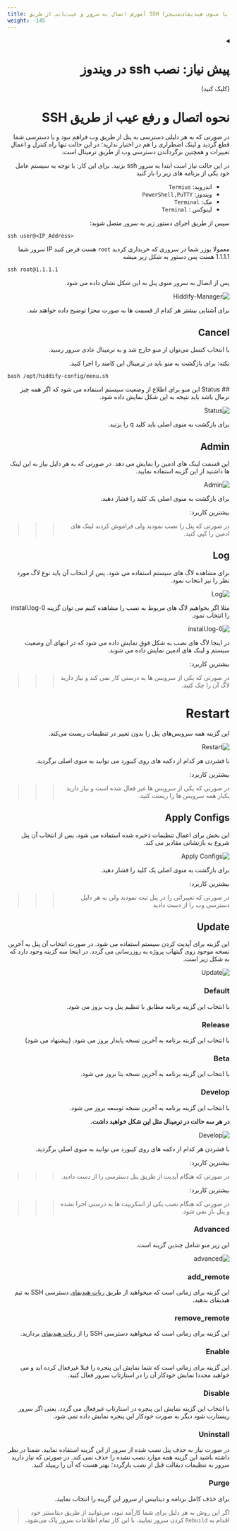 ```yaml
---
title: آموزش اتصال به سرور و عیب‌یابی از طریق SSH (‌کار با منوی هیدیفای‌منیجر)
weight: -145
---
```


<div dir="rtl" markdown=1>

<details markdown="1"> <summary><h1> پیش نیاز: نصب ssh در ویندوز</h1> (کلیک کنید)</summary>

* اگر کلاینت شما ویندوز است؛ می توانید از پاورشل استفاده نمایید. ابتدا اگر تا کنون ماژول OpenSSH را نصب ننموده اید؛ پاورشل را با **دسترسی ادمین** باز کنید یعنی روی PowerShell راست کلیک کنید و Run as Administrator را بزنید. 

![image](https://user-images.githubusercontent.com/114227601/222904592-cd26b3bf-a014-4253-9488-ee9717f006fe.png)

سپس این دستور را اجرا کنید:


<div dir="ltr" markdown=1>
```
Add-WindowsCapability -Online -Name OpenSSH.Client
```
</div>
پس از آن چنین چیزی را باید مشاهده کنید:

![image](https://user-images.githubusercontent.com/114227601/222904870-e709f69e-1a8d-4a6d-ad6a-3d7bdcd917c3.png)

تبریک نصب ssh به پایان رسید
</details>


# نحوه اتصال و رفع عیب از طریق SSH


در صورتی که به هر دلیلی دسترسی به پنل از طریق وب فراهم نبود و یا دسترسی شما قطع گردید و لینک اضطراری را هم در اختیار ندارید؛ در این حالت تنها راه کنترل و اعمال تغییرات و همچنین برگرداندن دسترسی وب از طریق ترمینال است.


در این حالت نیاز است ابتدا به سرور ssh بزنید.
برای این کار:
با توجه به سیستم عامل خود یکی از برنامه های زیر را باز کنید
- اندروید: `Termius`
- ویندوز: `PowerShell,PuTTY`
- مک: `Terminal`
- لینوکس : `Terminal` 

سپس از طریق اجرای دستور زیر به سرور متصل شوید:

<div dir="ltr" markdown=1>
  
```
ssh user@<IP_Address>
```
</div>

معمولا یوزر شما در سروری که خریداری کردید `root` هست فرض کنید IP سرور شما 1.1.1.1 هست پس دستور به شکل زیر میشه 
<div dir="ltr" markdown=1>
  
```
ssh root@1.1.1.1
```
</div>

پس از اتصال به سرور منوی پنل به این شکل نشان داده می شود.

![Hiddify-Manager](https://github.com/hiddify/hiddify.com/assets/125398461/5b3b47fb-4437-4388-b22d-0d2df6359620)

برای آشنایی بیشتر هر کدام از قسمت ها به صورت مجزا توضیح داده خواهند شد.


## Cancel 
با انتخاب کنسل می‌توان از منو خارج شد و به ترمینال عادی سرور رسید. 

نکته: برای بازگشت به منو باید در ترمینال این کامند را اجرا کنید. 

</div>

```
bash /opt/hiddify-config/menu.sh
```
<div dir="rtl" markdown=1>
## Status
این منو برای اطلاع از وضعیت سیستم استفاده می شود که اگر همه چیز نرمال باشد باید نتیجه به این شکل نمایش داده شود.


![Status](https://github.com/hiddify/hiddify.com/assets/125398461/bb5072e7-635b-486e-9dce-024b8479adb8)

برای بازگشت به منوی اصلی باید کلید q را بزنید.

## Admin
این قسمت لینک های ادمین را نمایش می دهد. در صورتی که به هر دلیل نیاز به این لینک ها داشتید از این گزینه استفاده نمایید.

![Admin](https://github.com/hiddify/hiddify.com/assets/125398461/d15fb764-45b4-40ec-84f2-7dc0ea134f13)

برای بازگشت به منوی اصلی یک کلید را فشار دهید.



بیشترین کاربرد:
> > > در صورتی که پنل را نصب نمودید ولی فراموش کردید لینک های ادمین را کپی کنید.

## Log
برای مشاهده لاگ های سیستم استفاده می شود. پس از انتخاب آن باید نوع لاگ مورد نظر را نیز انتخاب نمود.

![Log](https://github.com/hiddify/hiddify.com/assets/125398461/4fa52e34-1f2a-4378-ae1a-881dc81e1269)

مثلا اگر بخواهیم لاگ های مربوط به نصب را مشاهده کنیم می توان گزینه 0-install.log را انتخاب نمود.

![0-install.log](https://github.com/hiddify/hiddify.com/assets/125398461/6a980bbf-9d7a-4ef6-aa92-7a4bfeeb34e3)

در اینجا لاگ های نصب به شکل فوق نمایش داده می شود که در انتهای آن وضعیت سیستم و لینک های ادمین نمایش داده می شوند.


بیشترین کاربرد:
> > > در صورتی که یکی از سرویس ها به درستی کار نمی کند و نیاز دارید لاگ آن را چک کنید.




# Restart
این گزینه همه سرویس‌های پنل را بدون تغییر در تنظیمات ریست می‌کند.

![Restart](https://github.com/hiddify/hiddify.com/assets/125398461/d0caf625-9f09-4543-bc22-ae3843bf289a)

با فشردن هر کدام از دکمه های روی کیبورد می توانید به منوی اصلی برگردید.

بیشترین کاربرد:
> > > در صورتی که یکی از سرویس ها غیر فعال شده است و نیاز دارید یکبار همه سرویس ها را ریست کنید.



## Apply Configs
این بخش برای اعمال تنظیمات ذخیره شده استفاده می شود. پس از انتخاب آن پنل شروع به بازنشانی مقادیر می کند.

![Apply Configs](https://github.com/hiddify/hiddify.com/assets/125398461/76446e31-8efd-4d0e-84b9-a1358887a027)

برای بازگشت به منوی اصلی یک کلید را فشار دهید.


بیشترین کاربرد:
> > > در صورتی که تغییراتی را در پنل ثبت نمودید ولی به هر دلیل دسترسی وب را از دست دادید


## Update
این گزینه برای آپدیت کردن سیستم استفاده می شود. در صورت انتخاب آن پنل به آخرین نسخه موجود روی گیتهاب پروژه به روزرسانی می گردد. در اینجا سه گزینه وجود دارد که به شکل زیر است.

![Update](https://github.com/hiddify/hiddify.com/assets/125398461/9b24004d-cb44-4137-a573-76eb59d8930a)

### Default
با انتخاب این گزینه برنامه مطابق با تنظیم پنل وب بروز می شود.

### Release
با انتخاب این گزینه برنامه به آخرین نسخه پایدار بروز می شود.
(پیشنهاد می شود)

### Beta
با انتخاب این گزینه برنامه به آخرین نسخه بتا بروز می شود.

### Develop
با انتخاب این گزینه برنامه به آخرین نسخه توسعه بروز می شود.

**در هر سه حالت در ترمینال مثل این شکل خواهید داشت.**

![Develop](https://user-images.githubusercontent.com/125398461/222898474-0d72f442-f19a-40a9-9f35-fcad96807fc4.png)

با فشردن هر کدام از دکمه های روی کیبورد می توانید به منوی اصلی برگردید.


بیشترین کاربرد:
> > > در صورتی که هنگام آپدیت از طریق پنل دسترسی را از دست دادید.





بیشترین کاربرد:
> > > در صورتی که هنگام نصب یکی از اسکریپت ها به درستی اجرا نشده و پنل باز نمی شود.

### Advanced
این زیر منو شامل چندین گزینه است.

![advanced](https://github.com/hiddify/hiddify.com/assets/125398461/61336508-2dbf-43d8-893c-8d9adbdf3a51)

### add_remote

این گزینه برای زمانی است که میخواهید از طریق 
[ربات هیدیفای](https://t.me/hiddifybot)
دسترسی
SSH
به تیم هیدیفای بدهید.

### remove_remote
این گزینه برای زمانی است که میخواهید 
دسترسی
SSH
را از
[ربات هیدیفای](https://t.me/hiddifybot)
بردارید.



### Enable
این گزینه برای زمانی است که شما نمایش این پنجره را قبلا غیرفعال کرده اید و می خواهید مجددا نمایش خودکار آن را در استارتاپ سرور فعال کنید.

### Disable
با انتخاب این گزینه نمایش این پنجره در استارتاپ غیرفعال می گردد. یعنی اگر سرور ریستارت شود دیگر به صورت خودکار این پنجره نمایش داده نمی شود.

### Uninstall
در صورت نیاز به حذف پنل نصب شده از سرور از این گزینه استفاده نمایید. ضمنا در نظر داشته باشید این گزینه همه موارد نصب نشده را حذف نمی کند. در صورتی که نیاز دارید سرور به تنظیمات دیفالت قبل از نصب بازگردد؛ بهتر هست که آن را ریبیلد کنید.

### Purge
برای حذف کامل برنامه و دیتابیس از سرور این گزینه را انتخاب نمایید.
> اگر این روش به هر دلیل برای شما کارآمد نبود، می‌توانید از طریق دیتاسنتر خود اقدام به `Rebuild` کردن سرور نمایید. با این کار تمام اطلاعات سرور پاک می‌شود.
